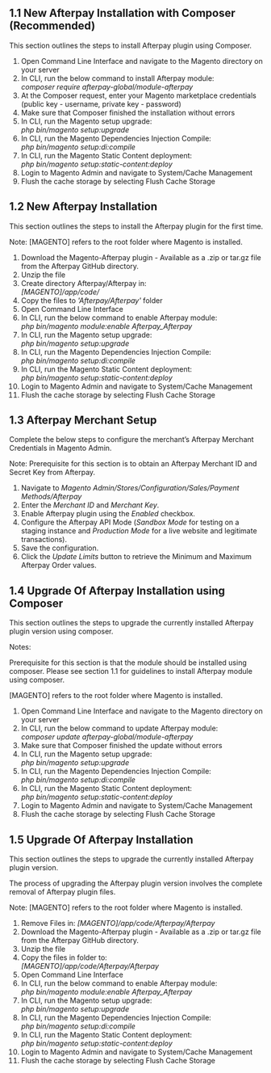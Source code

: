 <h2> 1.1    New Afterpay Installation with Composer (Recommended) </h2>
<p> This section outlines the steps to install Afterpay plugin using Composer. </p>

<ol>
	<li> Open Command Line Interface and navigate to the Magento directory on your server</li>
	<li> In CLI, run the below command to install Afterpay module: <br/> <em>composer require afterpay-global/module-afterpay</em> </li>
	<li> At the Composer request, enter your Magento marketplace credentials (public key - username, private key - password)</li>
	<li> Make sure that Composer finished the installation without errors </li>
	<li> In CLI, run the Magento setup upgrade: <br/> <em>php bin/magento setup:upgrade</em> </li>
	<li> In CLI, run the Magento Dependencies Injection Compile: <br/> <em>php bin/magento setup:di:compile</em> </li>
	<li> In CLI, run the Magento Static Content deployment: <br/> <em>php bin/magento setup:static-content:deploy</em> </li>
	<li> Login to Magento Admin and navigate to System/Cache Management </li>
	<li> Flush the cache storage by selecting Flush Cache Storage </li>
</ol>

<h2> 1.2   New Afterpay Installation </h2>
<p>This section outlines the steps to install the Afterpay plugin for the first time.</p>

<p> Note: [MAGENTO] refers to the root folder where Magento is installed. </p>

<ol>
	<li> Download the Magento-Afterpay plugin - Available as a .zip or tar.gz file from the Afterpay GitHub directory. </li>
	<li> Unzip the file </li>
	<li> Create directory Afterpay/Afterpay in: <br/> <em>[MAGENTO]/app/code/</em></li>
	<li> Copy the files to <em>'Afterpay/Afterpay'</em> folder </li>
	<li> Open Command Line Interface </li>
	<li> In CLI, run the below command to enable Afterpay module: <br/> <em>php bin/magento module:enable Afterpay_Afterpay</em> </li>
	<li> In CLI, run the Magento setup upgrade: <br/> <em>php bin/magento setup:upgrade</em> </li>
	<li> In CLI, run the Magento Dependencies Injection Compile: <br/> <em>php bin/magento setup:di:compile</em> </li>
	<li> In CLI, run the Magento Static Content deployment: <br/> <em>php bin/magento setup:static-content:deploy</em> </li>
	<li> Login to Magento Admin and navigate to System/Cache Management </li>
	<li> Flush the cache storage by selecting Flush Cache Storage </li>
</ol>

<h2> 1.3	Afterpay Merchant Setup </h2>
<p> Complete the below steps to configure the merchant’s Afterpay Merchant Credentials in Magento Admin. </p>
<p> Note: Prerequisite for this section is to obtain an Afterpay Merchant ID and Secret Key from Afterpay. </p>

<ol>
	<li> Navigate to <em>Magento Admin/Stores/Configuration/Sales/Payment Methods/Afterpay</em> </li>
	<li> Enter the <em>Merchant ID</em> and <em>Merchant Key</em>. </li>
	<li> Enable Afterpay plugin using the <em>Enabled</em> checkbox. </li>
	<li> Configure the Afterpay API Mode (<em>Sandbox Mode</em> for testing on a staging instance and <em>Production Mode</em> for a live website and legitimate transactions). </li>
	<li> Save the configuration. </li>
	<li> Click the <em>Update Limits</em> button to retrieve the Minimum and Maximum Afterpay Order values.</li>
</ol>

<h2> 1.4	Upgrade Of Afterpay Installation using Composer</h2>
<p> This section outlines the steps to upgrade the currently installed Afterpay plugin version using composer. </p>
<p> Notes: </p>
<p>Prerequisite for this section is that the module should be installed using composer. Please see section 1.1 for guidelines to install Afterpay module using composer.</p>
<p>[MAGENTO] refers to the root folder where Magento is installed. </p>

<ol>
	<li> Open Command Line Interface and navigate to the Magento directory on your server</li>
	<li> In CLI, run the below command to update Afterpay module: <br/> <em>composer update afterpay-global/module-afterpay</em> </li>
	<li> Make sure that Composer finished the update without errors </li>
	<li> In CLI, run the Magento setup upgrade: <br/> <em>php bin/magento setup:upgrade</em> </li>
	<li> In CLI, run the Magento Dependencies Injection Compile: <br/> <em>php bin/magento setup:di:compile</em> </li>
	<li> In CLI, run the Magento Static Content deployment: <br/> <em>php bin/magento setup:static-content:deploy</em> </li>
	<li> Login to Magento Admin and navigate to System/Cache Management </li>
	<li> Flush the cache storage by selecting Flush Cache Storage </li>
</ol>

<h2> 1.5	Upgrade Of Afterpay Installation </h2>
<p> This section outlines the steps to upgrade the currently installed Afterpay plugin version. </p>
<p> The process of upgrading the Afterpay plugin version involves the complete removal of Afterpay plugin files. </p>
<p> Note: [MAGENTO] refers to the root folder where Magento is installed. </p>

<ol>
	<li> Remove Files in: <em>[MAGENTO]/app/code/Afterpay/Afterpay</em></li>
	<li> Download the Magento-Afterpay plugin - Available as a .zip or tar.gz file from the Afterpay GitHub directory. </li>
	<li> Unzip the file </li>
	<li> Copy the files in folder to: <br/> <em>[MAGENTO]/app/code/Afterpay/Afterpay</em> </li>
	<li> Open Command Line Interface </li>
	<li> In CLI, run the below command to enable Afterpay module: <br/> <em>php bin/magento module:enable Afterpay_Afterpay</em> </li>
	<li> In CLI, run the Magento setup upgrade: <br/> <em>php bin/magento setup:upgrade</em> </li>
	<li> In CLI, run the Magento Dependencies Injection Compile: <br/> <em>php bin/magento setup:di:compile</em> </li>
	<li> In CLI, run the Magento Static Content deployment: <br/> <em>php bin/magento setup:static-content:deploy</em> </li>
	<li> Login to Magento Admin and navigate to System/Cache Management </li>
	<li> Flush the cache storage by selecting Flush Cache Storage </li>
</ol>
